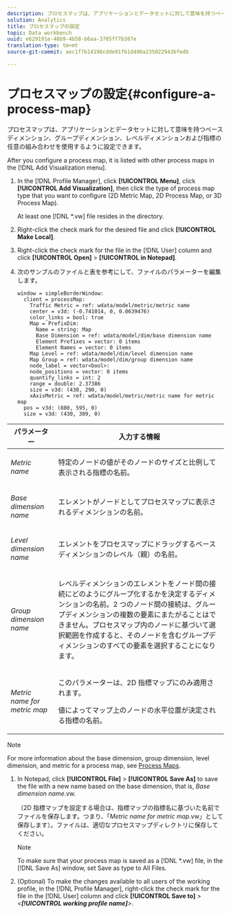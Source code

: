 ```yaml
---
description: プロセスマップは、アプリケーションとデータセットに対して意味を持つベースディメンション、グループディメンション、レベルディメンションおよび指標の任意の組み合わせを使用するように設定できます。
solution: Analytics
title: プロセスマップの設定
topic: Data workbench
uuid: e629191e-48b9-4b58-b6aa-3705ff7b387e
translation-type: tm+mt
source-git-commit: aec1f7b14198cdde91f61d490a235022943bfedb

---
```



# プロセスマップの設定{#configure-a-process-map}

プロセスマップは、アプリケーションとデータセットに対して意味を持つベースディメンション、グループディメンション、レベルディメンションおよび指標の任意の組み合わせを使用するように設定できます。

After you configure a process map, it is listed with other process maps in the [!DNL Add Visualization menu].

1. In the [!DNL Profile Manager], click **[!UICONTROL Menu]**, click **[!UICONTROL Add Visualization]**, then click the type of process map type that you want to configure (2D Metric Map, 2D Process Map, or 3D Process Map).

   At least one [!DNL *.vw] file resides in the directory.

1. Right-click the check mark for the desired file and click **[!UICONTROL Make Local]**.
1. Right-click the check mark for the file in the [!DNL User] column and click **[!UICONTROL Open]** > **[!UICONTROL in Notepad]**.
1. 次のサンプルのファイルと表を参考にして、ファイルのパラメーターを編集します。

   ```
   window = simpleBorderWindow: 
     client = processMap: 
       Traffic Metric = ref: wdata/model/metric/metric name
       center = v3d: (-0.741014, 0, 0.0639476)
       color_links = bool: true
       Map = PrefixDim: 
         Name = string: Map
         Base Dimension = ref: wdata/model/dim/base dimension name
         Element Prefixes = vector: 0 items
         Element Names = vector: 0 items
       Map Level = ref: wdata/model/dim/level dimension name
       Map Group = ref: wdata/model/dim/group dimension name
       node_label = vector<bool>: 
       node_positions = vector: 0 items
       quantify_links = int: 2
       range = double: 2.37386
       size = v3d: (430, 290, 0)
       xAxisMetric = ref: wdata/model/metric/metric name for metric map
     pos = v3d: (880, 595, 0)
     size = v3d: (430, 309, 0)
   ```

<table id="table_3F072DB1B68746C49DF9332718982EBE"> 
 <thead> 
  <tr> 
   <th colname="col1" class="entry"> パラメーター </th> 
   <th colname="col2" class="entry"> 入力する情報 </th> 
  </tr> 
 </thead>
 <tbody> 
  <tr> 
   <td colname="col1"> <p><i>Metric name</i> </p> </td> 
   <td colname="col2"> <p>特定のノードの値がそのノードのサイズと比例して表示される指標の名前。 </p> </td> 
  </tr> 
  <tr> 
   <td colname="col1"> <p><i>Base dimension name</i> </p> </td> 
   <td colname="col2"> <p>エレメントがノードとしてプロセスマップに表示されるディメンションの名前。 </p> </td> 
  </tr> 
  <tr> 
   <td colname="col1"> <p><i>Level dimension name</i> </p> </td> 
   <td colname="col2"> <p>エレメントをプロセスマップにドラッグするベースディメンションのレベル（親）の名前。 </p> </td> 
  </tr> 
  <tr> 
   <td colname="col1"> <p><i>Group dimension name</i> </p> </td> 
   <td colname="col2"> <p>レベルディメンションのエレメントをノード間の接続にどのようにグループ化するかを決定するディメンションの名前。2 つのノード間の接続は、グループディメンションの複数の要素にまたがることはできません。プロセスマップ内のノードに基づいて選択範囲を作成すると、そのノードを含むグループディメンションのすべての要素を選択することになります。 </p> </td> 
  </tr> 
  <tr> 
   <td colname="col1"> <p><i>Metric name for metric map</i> </p> </td> 
   <td colname="col2"> <p>このパラメーターは、2D 指標マップにのみ適用されます。 </p> <p>値によってマップ上のノードの水平位置が決定される指標の名前。 </p> </td> 
  </tr> 
 </tbody> 
</table>

>[!NOTE]
>
>For more information about the base dimension, group dimension, level dimension, and metric for a process map, see [Process Maps](../../../home/c-get-started/c-analysis-vis/c-proc-maps/c-proc-maps.md#concept-880aee224404429785b733a4e80d275e).

1. In Notepad, click **[!UICONTROL File]** > **[!UICONTROL Save As]** to save the file with a new name based on the base dimension, that is, *Base dimension name*.vw.

   （2D 指標マップを設定する場合は、指標マップの指標名に基づいた名前でファイルを保存します。つまり、「*Metric name for metric map*.vw」として保存します）。ファイルは、適切なプロセスマップディレクトリに保存してください。

   >[!NOTE]
   >
   >To make sure that your process map is saved as a [!DNL *.vw] file, in the [!DNL Save As] window, set Save as type to All Files.

1. (Optional) To make the changes available to all users of the working profile, in the [!DNL Profile Manager], right-click the check mark for the file in the [!DNL User] column and click **[!UICONTROL Save to]** > *&lt;**[!UICONTROL working profile name]**>*.
